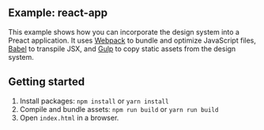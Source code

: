 ## Example: react-app

This example shows how you can incorporate the design system into a Preact application. It uses [Webpack](https://webpack.js.org) to bundle and optimize JavaScript files, [Babel](https://babeljs.io/) to transpile JSX, and [Gulp](http://gulpjs.com/) to copy static assets from the design system.

## Getting started

1. Install packages: `npm install` or `yarn install`
1. Compile and bundle assets: `npm run build` or `yarn run build`
1. Open `index.html` in a browser.
